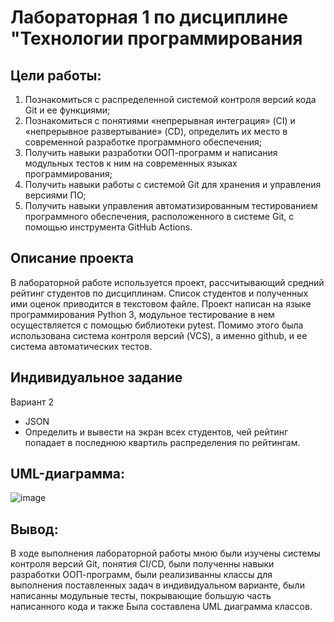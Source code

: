 # Лабораторная 1 по дисциплине "Технологии программирования

## Цели работы:
1. Познакомиться c распределенной системой контроля версий кода Git и ее функциями;
2. Познакомиться с понятиями «непрерывная интеграция» (CI) и «непрерывное развертывание»
(CD), определить их место в современной разработке программного обеспечения;
3. Получить навыки разработки ООП-программ и написания модульных тестов к ним на
современных языках программирования;
4. Получить навыки работы с системой Git для хранения и управления версиями ПО;
5. Получить навыки управления автоматизированным тестированием программного обеспечения,
расположенного в системе Git, с помощью инструмента GitHub Actions.

## Описание проекта
В лабораторной работе используется проект, рассчитывающий средний
рейтинг студентов по дисциплинам. Список студентов и полученных ими оценок приводится в
текстовом файле. Проект написан на языке программирования Python 3, модульное тестирование в нем
осуществляется с помощью библиотеки pytest. Помимо этого была использована система контроля версий (VCS), 
а именно github, и ее система автоматических тестов.

## Индивидуальное задание 
Вариант 2
- JSON
- Определить и вывести на экран всех студентов, чей
рейтинг попадает в последнюю квартиль распределения
по рейтингам.


## UML-диаграмма:
![image](https://github.com/AnnJessMay/PTLab1/assets/122811211/c3b3ece0-47c4-49be-bff3-c5ce18d56d8b)

## Вывод:
В ходе выполнения лабораторной работы мною были изучены системы контроля версий Git, понятия CI/CD,
были полученны навыки разработки ООП-программ, были реализиванны классы для выполнения поставленных 
задач в индивидуальном варианте, были написанны модульные тесты, покрывающие большую часть написанного кода
и также Была составлена UML диаграмма классов.
